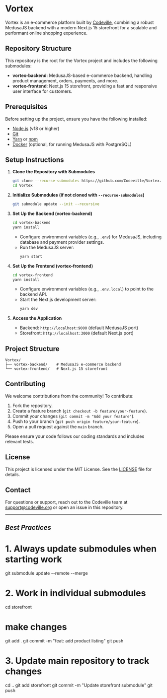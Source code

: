 # Vortex

Vortex is an e-commerce platform built by [Codeville](https://github.com/Codeville), combining a robust MedusaJS backend with a modern Next.js 15 storefront for a scalable and performant online shopping experience.

## Repository Structure

This repository is the root for the Vortex project and includes the following submodules:

- **vortex-backend**: MedusaJS-based e-commerce backend, handling product management, orders, payments, and more.
- **vortex-frontend**: Next.js 15 storefront, providing a fast and responsive user interface for customers.

## Prerequisites

Before setting up the project, ensure you have the following installed:

- [Node.js](https://nodejs.org/) (v18 or higher)
- [Git](https://git-scm.com/)
- [Yarn](https://yarnpkg.com/) or [npm](https://www.npmjs.com/)
- [Docker](https://www.docker.com/) (optional, for running MedusaJS with PostgreSQL)

## Setup Instructions

1. **Clone the Repository with Submodules**

   ```bash
   git clone --recurse-submodules https://github.com/Codeville/Vortex.git
   cd Vortex
   ```

2. **Initialize Submodules (if not cloned with `--recurse-submodules`)**

   ```bash
   git submodule update --init --recursive
   ```

3. **Set Up the Backend (vortex-backend)**

   ```bash
   cd vortex-backend
   yarn install
   ```

   - Configure environment variables (e.g., `.env`) for MedusaJS, including database and payment provider settings.
   - Run the MedusaJS server:
     ```bash
     yarn start
     ```

4. **Set Up the Frontend (vortex-frontend)**

   ```bash
   cd vortex-frontend
   yarn install
   ```

   - Configure environment variables (e.g., `.env.local`) to point to the backend API.
   - Start the Next.js development server:
     ```bash
     yarn dev
     ```

5. **Access the Application**
   - Backend: `http://localhost:9000` (default MedusaJS port)
   - Storefront: `http://localhost:3000` (default Next.js port)

## Project Structure

```
Vortex/
├── vortex-backend/    # MedusaJS e-commerce backend
└── vortex-frontend/   # Next.js 15 storefront
```

## Contributing

We welcome contributions from the community! To contribute:

1. Fork the repository.
2. Create a feature branch (`git checkout -b feature/your-feature`).
3. Commit your changes (`git commit -m "Add your feature"`).
4. Push to your branch (`git push origin feature/your-feature`).
5. Open a pull request against the `main` branch.

Please ensure your code follows our coding standards and includes relevant tests.

## License

This project is licensed under the MIT License. See the [LICENSE](LICENSE) file for details.

## Contact

For questions or support, reach out to the Codeville team at [support@codeville.org](mailto:support@codeville.org) or open an issue in this repository.

---

## _Best Practices_

# 1. Always update submodules when starting work

git submodule update --remote --merge

# 2. Work in individual submodules

cd storefront

# make changes

git add .
git commit -m "feat: add product listing"
git push

# 3. Update main repository to track changes

cd ..
git add storefront
git commit -m "Update storefront submodule"
git push
